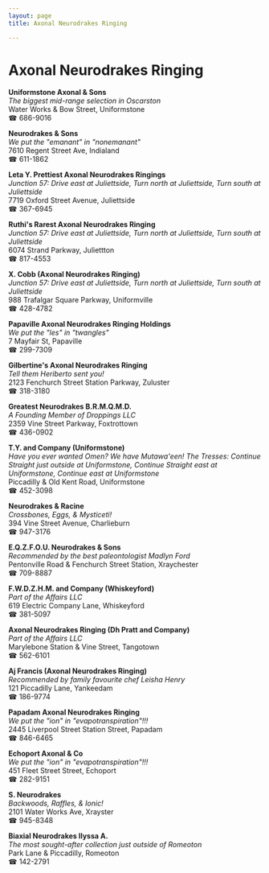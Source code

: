 ```yaml
---
layout: page 
title: Axonal Neurodrakes Ringing

---
```



# Axonal Neurodrakes Ringing


 **Uniformstone Axonal & Sons**  
_The biggest mid-range selection in Oscarston_  
Water Works & Bow Street, Uniformstone  
☎ 686-9016

**Neurodrakes & Sons**  
_We put the "emanant" in "nonemanant"_  
7610 Regent Street Ave, Indialand  
☎ 611-1862

**Leta Y. Prettiest Axonal Neurodrakes Ringings**  
_Junction 57: Drive east at Juliettside, Turn north at Juliettside, Turn south at Juliettside_  
7719 Oxford Street Avenue, Juliettside  
☎ 367-6945

**Ruthi's Rarest Axonal Neurodrakes Ringing**  
_Junction 57: Drive east at Juliettside, Turn north at Juliettside, Turn south at Juliettside_  
6074 Strand Parkway, Juliettton  
☎ 817-4553

**X. Cobb (Axonal Neurodrakes Ringing)**  
_Junction 57: Drive east at Juliettside, Turn north at Juliettside, Turn south at Juliettside_  
988 Trafalgar Square Parkway, Uniformville  
☎ 428-4782

**Papaville Axonal Neurodrakes Ringing Holdings**  
_We put the "les" in "twangles"_  
7 Mayfair St, Papaville  
☎ 299-7309

**Gilbertine's Axonal Neurodrakes Ringing**  
_Tell them Heriberto sent you!_  
2123 Fenchurch Street Station Parkway, Zuluster  
☎ 318-3180

**Greatest Neurodrakes B.R.M.Q.M.D.**  
_A Founding Member of Droppings LLC_  
2359 Vine Street Parkway, Foxtrottown  
☎ 436-0902

**T.Y. and Company (Uniformstone)**  
_Have you ever wanted Omen? We have Mutawa'een! 
The Tresses: Continue Straight just outside at Uniformstone, Continue Straight east at Uniformstone, Continue east at Uniformstone_  
Piccadilly & Old Kent Road, Uniformstone  
☎ 452-3098

**Neurodrakes & Racine**  
_Crossbones, Eggs, & Mysticeti!_  
394 Vine Street Avenue, Charlieburn  
☎ 947-3176

**E.Q.Z.F.O.U. Neurodrakes & Sons**  
_Recommended by the best paleontologist Madlyn Ford_  
Pentonville Road & Fenchurch Street Station, Xraychester  
☎ 709-8887

**F.W.D.Z.H.M. and Company (Whiskeyford)**  
_Part of the Affairs LLC_  
619 Electric Company Lane, Whiskeyford  
☎ 381-5097

**Axonal Neurodrakes Ringing (Dh Pratt and Company)**  
_Part of the Affairs LLC_  
Marylebone Station & Vine Street, Tangotown  
☎ 562-6101

**Aj Francis (Axonal Neurodrakes Ringing)**  
_Recommended by family favourite chef Leisha Henry_  
121 Piccadilly Lane, Yankeedam  
☎ 186-9774

**Papadam Axonal Neurodrakes Ringing**  
_We put the "ion" in "evapotranspiration"!!!_  
2445 Liverpool Street Station Street, Papadam  
☎ 846-6465

**Echoport Axonal & Co**  
_We put the "ion" in "evapotranspiration"!!!_  
451 Fleet Street Street, Echoport  
☎ 282-9151

**S. Neurodrakes**  
_Backwoods, Raffles, & Ionic!_  
2101 Water Works Ave, Xrayster  
☎ 945-8348

**Biaxial Neurodrakes Ilyssa A.**  
_The most sought-after collection just outside of Romeoton_  
Park Lane & Piccadilly, Romeoton  
☎ 142-2791

